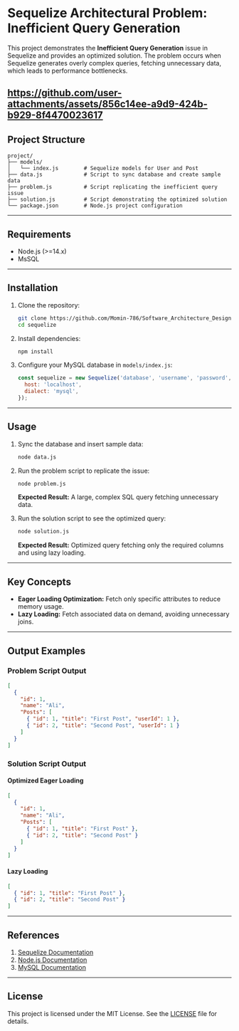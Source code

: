 
# Sequelize Architectural Problem: Inefficient Query Generation

This project demonstrates the **Inefficient Query Generation** issue in Sequelize and provides an optimized solution. The problem occurs when Sequelize generates overly complex queries, fetching unnecessary data, which leads to performance bottlenecks.

https://github.com/user-attachments/assets/856c14ee-a9d9-424b-b929-8f4470023617
---

## Project Structure

```
project/
├── models/
│   └── index.js        # Sequelize models for User and Post
├── data.js             # Script to sync database and create sample data
├── problem.js          # Script replicating the inefficient query issue
├── solution.js         # Script demonstrating the optimized solution
└── package.json        # Node.js project configuration
```

---

## Requirements

- Node.js (>=14.x)
- MsSQL

---

## Installation

1. Clone the repository:
   ```bash
   git clone https://github.com/Momin-786/Software_Architecture_Design.git
   cd sequelize
   ```

2. Install dependencies:
   ```bash
   npm install
   ```

3. Configure your MySQL database in `models/index.js`:
   ```javascript
   const sequelize = new Sequelize('database', 'username', 'password', {
     host: 'localhost',
     dialect: 'mysql',
   });
   ```

---

## Usage

1. Sync the database and insert sample data:
   ```bash
   node data.js
   ```

2. Run the problem script to replicate the issue:
   ```bash
   node problem.js
   ```
   **Expected Result:** A large, complex SQL query fetching unnecessary data.

3. Run the solution script to see the optimized query:
   ```bash
   node solution.js
   ```
   **Expected Result:** Optimized query fetching only the required columns and using lazy loading.

---

## Key Concepts

- **Eager Loading Optimization:** Fetch only specific attributes to reduce memory usage.
- **Lazy Loading:** Fetch associated data on demand, avoiding unnecessary joins.

---

## Output Examples

### Problem Script Output

```json
[
  {
    "id": 1,
    "name": "Ali",
    "Posts": [
      { "id": 1, "title": "First Post", "userId": 1 },
      { "id": 2, "title": "Second Post", "userId": 1 }
    ]
  }
]
```

### Solution Script Output

#### Optimized Eager Loading
```json
[
  {
    "id": 1,
    "name": "Ali",
    "Posts": [
      { "id": 1, "title": "First Post" },
      { "id": 2, "title": "Second Post" }
    ]
  }
]
```

#### Lazy Loading
```json
[
  { "id": 1, "title": "First Post" },
  { "id": 2, "title": "Second Post" }
]
```

---

## References

1. [Sequelize Documentation](https://sequelize.org/docs/v6/)
2. [Node.js Documentation](https://nodejs.org/en/docs/)
3. [MySQL Documentation](https://dev.mysql.com/doc/)

---

## License

This project is licensed under the MIT License. See the [LICENSE](LICENSE) file for details.
```
